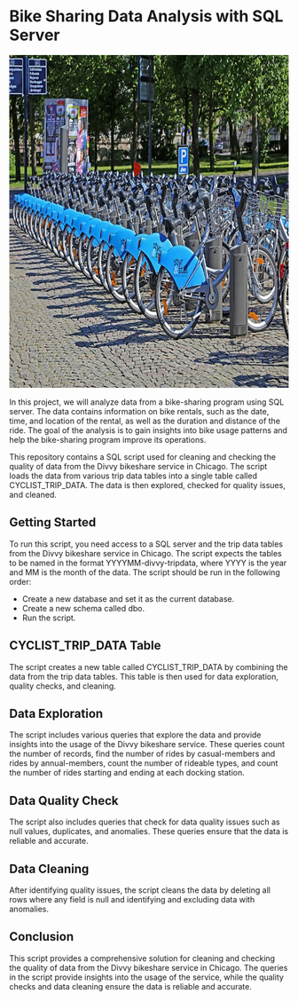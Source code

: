 # Bike Sharing Data Analysis with SQL Server
<p align="center">
  <img src="https://github.com/nguneonard/SQL_Projects/blob/main/Bike%20Sharing/Bicycle-sharing_systems.jpg"  title="hover text", width="1000" height="600">
</p>

In this project, we will analyze data from a bike-sharing program using SQL server. The data contains information on bike rentals, such as the date, time, and location of the rental, as well as the duration and distance of the ride. The goal of the analysis is to gain insights into bike usage patterns and help the bike-sharing program improve its operations.

This repository contains a SQL script used for cleaning and checking the quality of data from the Divvy bikeshare service in Chicago. The script loads the data from various trip data tables into a single table called CYCLIST_TRIP_DATA. The data is then explored, checked for quality issues, and cleaned.

## Getting Started
To run this script, you need access to a SQL server and the trip data tables from the Divvy bikeshare service in Chicago. The script expects the tables to be named in the format YYYYMM-divvy-tripdata, where YYYY is the year and MM is the month of the data. The script should be run in the following order:

- Create a new database and set it as the current database.
- Create a new schema called dbo.
- Run the script.

## CYCLIST_TRIP_DATA Table
The script creates a new table called CYCLIST_TRIP_DATA by combining the data from the trip data tables. This table is then used for data exploration, quality checks, and cleaning.

## Data Exploration
The script includes various queries that explore the data and provide insights into the usage of the Divvy bikeshare service. These queries count the number of records, find the number of rides by casual-members and rides by annual-members, count the number of rideable types, and count the number of rides starting and ending at each docking station.

## Data Quality Check
The script also includes queries that check for data quality issues such as null values, duplicates, and anomalies. These queries ensure that the data is reliable and accurate.

## Data Cleaning
After identifying quality issues, the script cleans the data by deleting all rows where any field is null and identifying and excluding data with anomalies.

## Conclusion
This script provides a comprehensive solution for cleaning and checking the quality of data from the Divvy bikeshare service in Chicago. The queries in the script provide insights into the usage of the service, while the quality checks and data cleaning ensure the data is reliable and accurate.






